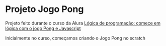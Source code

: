 <h1> Projeto Jogo Pong </h1>
<p> Projeto feito durante o curso da Alura <a href="https://cursos.alura.com.br/course/pong-javascript">
Lógica de programação: comece em lógica com o jogo Pong e Javascript</a> </p>

<p> Inicialmente no curso, começamos criando o Jogo Pong no scratch </p>

